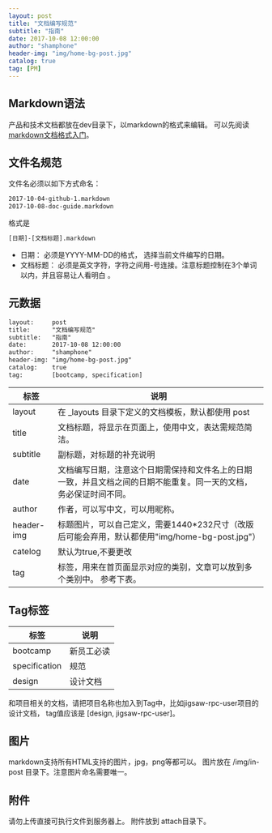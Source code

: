 ```yaml
---
layout: post
title: "文档编写规范"
subtitle: "指南"
date: 2017-10-08 12:00:00
author: "shamphone"
header-img: "img/home-bg-post.jpg"
catalog: true
tag: [PM]
---
```


## Markdown语法
产品和技术文档都放在dev目录下，以markdown的格式来编辑。 可以先阅读[markdown文档格式入门](https://guides.github.com/features/mastering-markdown/)。

## 文件名规范

文件名必须以如下方式命名：
```bash
2017-10-04-github-1.markdown
2017-10-08-doc-guide.markdown
```
格式是
 
```bash
[日期]-[文档标题].markdown
```

- 日期： 必须是YYYY-MM-DD的格式， 选择当前文件编写的日期。 
- 文档标题： 必须是英文字符，字符之间用-号连接。注意标题控制在3个单词以内，并且容易让人看明白 。

## 元数据

```xml
layout: 	post
title: 		"文档编写规范"
subtitle: 	"指南"
date: 		2017-10-08 12:00:00
author: 	"shamphone"
header-img: "img/home-bg-post.jpg"
catalog: 	true
tag: 		[bootcamp, specification]
```

| 标签 		| 说明 
|-----		| -----------------	
|layout 	| 在 _layouts 目录下定义的文档模板，默认都使用 post
| title 	| 文档标题，将显示在页面上，使用中文，表达需规范简洁。 
|subtitle 	| 副标题，对标题的补充说明
| date 		| 文档编写日期，注意这个日期需保持和文件名上的日期一致，并且文档之间的日期不能重复。同一天的文档，务必保证时间不同。 
|author		| 作者，可以写中文，可以用昵称。 
|header-img	|标题图片，可以自己定义，需要1440*232尺寸（改版后可能会弃用，默认都使用"img/home-bg-post.jpg"）
|catelog	| 默认为true,不要更改
|tag		| 标签，用来在首页面显示对应的类别，文章可以放到多个类别中。 参考下表。 

## Tag标签

| 标签 			| 说明 
|-----			| -----------------	
|bootcamp 		| 新员工必读
|specification 	| 规范
|design			| 设计文档

和项目相关的文档，请把项目名称也加入到Tag中，比如jigsaw-rpc-user项目的设计文档， tag值应该是 [design, jigsaw-rpc-user]。

## 图片

markdown支持所有HTML支持的图片，jpg，png等都可以。 图片放在 /img/in-post 目录下。注意图片命名需要唯一。

## 附件

请勿上传直接可执行文件到服务器上。 附件放到 attach目录下。 
